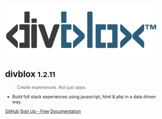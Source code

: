<!-- _coverpage.md -->

![logo](_media/divblox-logo-1.png)

# divblox <small>1.2.11</small>

> Create experiences. Not just apps.

- Build full stack experiences using javascript, html & php in a data driven way.

[GitHub](https://github.com/divblox/divblox/)
[Sign Up - Free](https://basecamp.divblox.com/?view=register)
[Documentation](#what-is-divblox)
